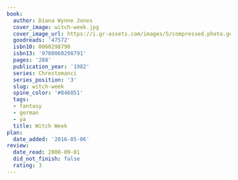 ```yaml
---
book:
  author: Diana Wynne Jones
  cover_image: witch-week.jpg
  cover_image_url: https://i.gr-assets.com/images/S/compressed.photo.goodreads.com/books/1356548970l/47572._SX98_.jpg
  goodreads: '47572'
  isbn10: 0060298790
  isbn13: '9780060298791'
  pages: '288'
  publication_year: '1982'
  series: Chrestomanci
  series_position: '3'
  slug: witch-week
  spine_color: '#846051'
  tags:
  - fantasy
  - german
  - ya
  title: Witch Week
plan:
  date_added: '2016-05-06'
review:
  date_read: 2008-09-01
  did_not_finish: false
  rating: 3
---
```

